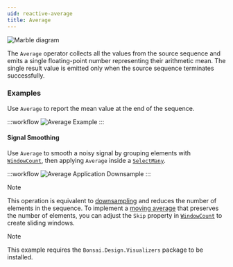 ```yaml
---
uid: reactive-average
title: Average
---
```


![Marble diagram](~/images/reactive-average.svg)

The `Average` operator collects all the values from the source sequence and emits a single floating-point number representing their arithmetic mean. The single result value is emitted only when the source sequence terminates successfully.

### Examples

Use `Average` to report the mean value at the end of the sequence.

:::workflow
![Average Example](../workflows/reactive-average-example.bonsai)
:::

#### Signal Smoothing

Use `Average` to smooth a noisy signal by grouping elements with [`WindowCount`](xref:Bonsai.Reactive.WindowCount), then applying `Average` inside a [`SelectMany`](xref:Bonsai.Reactive.SelectMany).

:::workflow
![Average Application Downsample](../workflows/reactive-average-application-downsample.bonsai)
:::

> [!NOTE]
> This operation is equivalent to [downsampling](https://en.wikipedia.org/wiki/Downsampling_(signal_processing)) and reduces the number of elements in the sequence. To implement a [moving average](https://en.wikipedia.org/wiki/Moving_average) that preserves the number of elements, you can adjust the `Skip` property in [`WindowCount`](xref:Bonsai.Reactive.WindowCount) to create sliding windows.

> [!NOTE]
> This example requires the `Bonsai.Design.Visualizers` package to be installed.